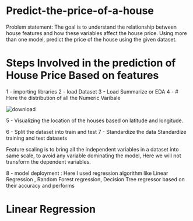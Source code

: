 # Predict-the-price-of-a-house
Problem statement: The goal is to understand the relationship between house features and how these variables affect the house price. Using more than one model, predict the price of the house using the given dataset. 

# Steps Involved in the prediction of House Price Based on features 
1 - importing libraries 
2 - load Dataset
3 - Load Summarize or EDA
4 - # Here the distribution of all the Numeric Varibale

![download](https://user-images.githubusercontent.com/100993371/204781159-c9fb9140-4c33-4485-a662-fff5eae035cc.png)

5 - Visualizing the location of the houses based on latitude and longitude.

6 - Split the dataset into train and test
7 - Standardize the data
Standardize training and test datasets

Feature scaling is to bring all the independent variables in a dataset into same scale, to avoid any variable dominating
the model, Here we will not transform the dependent variables.

8 -  model deployment : Here I used regression algorithm like Linear Regression , Random Forest regression, Decision Tree regressor based on their accuracy and performs 
# Linear Regression 



